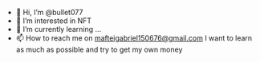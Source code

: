 - 👋 Hi, I’m @bullet077
- 👀 I’m interested in NFT
- 🌱 I’m currently learning ...
- 📫 How to reach me on mafteigabriel150676@gmail.com
I want to learn as much as possible and try to get my own money
<!---
bullet077/bullet077 is a ✨ special ✨ repository because its `README.md` (this file) appears on your GitHub profile.
You can click the Preview link to take a look at your changes.
--->
